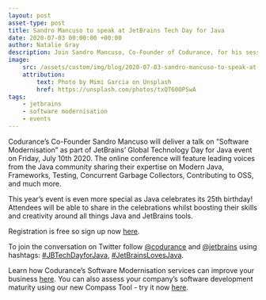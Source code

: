 ```yaml
---
layout: post
asset-type: post
title: Sandro Mancuso to speak at JetBrains Tech Day for Java
date: 2020-07-03 00:00:00 +00:00
author: Natalie Gray
description: Join Sandro Mancuso, Co-Founder of Codurance, for his session on Software Modernisation
image:
    src: /assets/custom/img/blog/2020-07-03-sandro-mancuso-to-speak-at-jetbrains-tech-day-for-java/banner.jpeg
    attribution: 
        text: Photo by Mimi Garcia on Unsplash
        href: https://unsplash.com/photos/txQT60OPSwA
tags:
    - jetbrains
    - software modernisation
    - events
---
```


Codurance’s Co-Founder Sandro Mancuso will deliver a talk on “Software Modernisation” as part of JetBrains’ Global Technology Day for Java event on Friday, July 10th 2020. The online conference will feature leading voices from the Java community sharing their expertise on Modern Java, Frameworks, Testing, Concurrent Garbage Collectors, Contributing to OSS, and much more.  

This year’s event is even more special as Java celebrates its 25th birthday! Attendees will be able to share in the celebrations whilst boosting their skills and creativity around all things Java and JetBrains tools.

Registration is free so sign up now [here](https://bit.ly/3eRFlJB).

To join the conversation on Twitter follow [@codurance](https://twitter.com/codurance) and [@jetbrains](https://twitter.com/jetbrains) using hashtags: [#JBTechDayforJava](https://twitter.com/hashtag/JBTechDayforJava), [#JetBrainsLovesJava](https://twitter.com/hashtag/JetBrainsLovesJava).

Learn how Codurance’s Software Modernisation services can improve your business [here](https://codurance.com/services/software-modernisation/). You can also assess your company’s software development maturity using our new Compass Tool - try it now [here](https://compass.codurance.com/).
